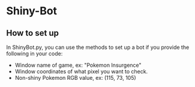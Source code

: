 # Shiny-Bot

## How to set up 
In ShinyBot.py, you can use the methods to set up a bot if you provide the following in your code:
- Window name of game, ex: "Pokemon Insurgence"
- Window coordinates of what pixel you want to check. 
- Non-shiny Pokemon RGB value, ex: (115, 73, 105)


